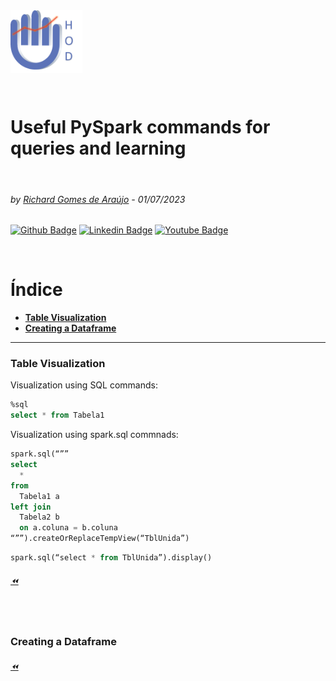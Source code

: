 <img src="Logo.png" align="Center" alt="Hands On Data" style="height: 100px; width:115px;"/>

<p>  <br>
  </p>
  
# Useful PySpark commands for queries and learning 
<p>  <br>
  </p>

###### by [Richard Gomes de Araújo](https://github.com/RichardGomesDeAraujo) - 01/07/2023
[![Github Badge](https://img.shields.io/badge/-Github-000?style=flat-square&logo=Github&logoColor=white&link=https://github.com/RichardGomesDeAraujo)](https://github.com/RichardGomesDeAraujo)
[![Linkedin Badge](https://img.shields.io/badge/-LinkedIn-blue?style=flat-square&logo=Linkedin&logoColor=white&link=https://www.linkedin.com/in/richardaraujoanalistadedados/)](https://www.linkedin.com/in/richardaraujoanalistadedados/)
[![Youtube Badge](https://img.shields.io/badge/-YouTube-ff0000?style=flat-square&labelColor=ff0000&logo=youtube&logoColor=white&link=https://www.youtube.com/channel/UCc_jlqHut_GkXc8ahgQHOOw)](https://www.youtube.com/channel/UCc_jlqHut_GkXc8ahgQHOOw)
<p>  <br>
  </p>
  
# Índice
- [**Table Visualization**](README.md#Table-Visualization)
- [**Creating a Dataframe**](README.md#Creating-a-Dataframe)

---

### Table Visualization
Visualization using SQL commands:
```sql
%sql
select * from Tabela1
```

Visualization using spark.sql commnads:
```sql
spark.sql(“””
select
  *
from
  Tabela1 a
left join
  Tabela2 b
  on a.coluna = b.coluna
“””).createOrReplaceTempView(“TblUnida”)
```
```sql
spark.sql(“select * from TblUnida”).display()
```
###### [⏪](README.md#Índice)
<p>  <br>
  </p>
  
### Creating a Dataframe

###### [⏪](README.md#Índice)
